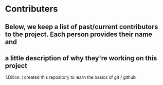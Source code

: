 # Contributers

## Below, we keep a list of past/current contributors to the project. Each person provides their name and
## a little description of why they're working on this project

1.Dillon: I created this repository to learn the basics of git / github
